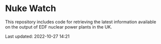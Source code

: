 # Nuke Watch

This repository includes code for retrieving the latest information available on the output of EDF nuclear power plants in the UK.

Last updated: 2022-10-27 14:21